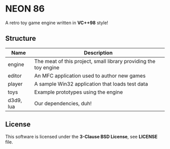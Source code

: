 # NEON 86

A retro toy game engine written in **VC++98** style!

## Structure

| Name      | Description                                                      |
|-----------|------------------------------------------------------------------|
| engine    | The meat of this project, small library providing the toy engine |
| editor    | An MFC application used to author new games                      |
| player    | A sample Win32 application that loads test data                  |
| toys      | Example prototypes using the engine                              |
| d3d9, lua | Our dependencies, duh\!                                          |

## License

This software is licensed under the **3-Clause BSD License**, see **LICENSE** file.
